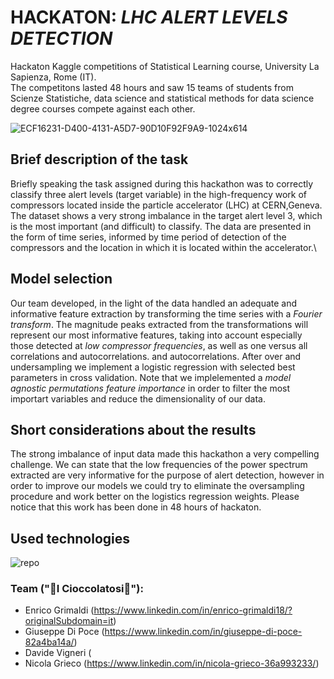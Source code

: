 # HACKATON: *LHC ALERT LEVELS DETECTION*
Hackaton Kaggle competitions of Statistical Learning course, University La Sapienza, Rome (IT).\
The competitons lasted 48 hours and saw 15 teams of students from Scienze Statistiche, data science and statistical methods for data science degree courses compete against each other.

![ECF16231-D400-4131-A5D7-90D10F92F9A9-1024x614](https://github.com/giuseppedipoce/HACKATON-LHC-alert-detection/assets/114066138/5172a233-c443-4b9e-aef2-a226e3c55276)



## Brief description of the task

Briefly speaking the task assigned during this hackathon was to correctly classify three alert levels 
(target variable) in the high-frequency work of compressors located inside the particle accelerator (LHC) at CERN,Geneva.
The dataset shows a very strong imbalance in the target
alert level 3, which is the most important (and difficult) to classify.
The data are presented in the form of time series, informed by 
time period of detection of the compressors and the location
in which it is located within the accelerator.\


## Model selection

Our team developed, in the light of the data handled
an adequate and informative feature extraction by transforming 
the time series with a *Fourier transform*. The magnitude peaks extracted 
from the transformations will represent our most informative features, 
taking into account especially those detected at *low compressor frequencies*, as well as one versus all correlations and autocorrelations. 
and autocorrelations. After over and undersampling we implement a logistic
regression with selected best parameters in cross validation. Note that we implelemented a *model agnostic permutations
feature importance* in order to filter the most importart variables and reduce the dimensionality of our data. 

## Short considerations about the results

The strong imbalance of input data made this hackathon a very compelling challenge. We can state that the low frequencies of the power spectrum extracted are very informative for the purpose of alert detection, however in order to improve our models we could try to eliminate the oversampling procedure and work better on the logistics regression weights. Please notice that this work has been done in 48 hours of hackaton.

## Used technologies
![repo](https://github.com/giuseppedipoce/HACKATON-Stat.-Learning-/assets/114066138/a09d2bfa-4348-4286-8a1a-538f3d9ab5f5)




### Team ("🍫I Cioccolatosi🍫"): 
- Enrico Grimaldi (https://www.linkedin.com/in/enrico-grimaldi18/?originalSubdomain=it)
- Giuseppe Di Poce (https://www.linkedin.com/in/giuseppe-di-poce-82a4ba14a/)
- Davide Vigneri ( 
- Nicola Grieco (https://www.linkedin.com/in/nicola-grieco-36a993233/)
